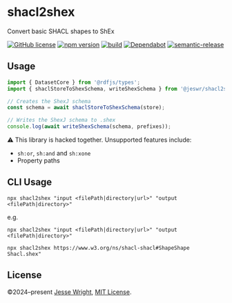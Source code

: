 # shacl2shex

Convert basic SHACL shapes to ShEx

[![GitHub license](https://img.shields.io/github/license/jeswr/shacl2shex.svg)](https://github.com/jeswr/shacl2shex/blob/master/LICENSE)
[![npm version](https://img.shields.io/npm/v/@jeswr/shacl2shex.svg)](https://www.npmjs.com/package/@jeswr/shacl2shex)
[![build](https://img.shields.io/github/actions/workflow/status/jeswr/shacl2shex/nodejs.yml?branch=main)](https://github.com/jeswr/shacl2shex/tree/main/)
[![Dependabot](https://badgen.net/badge/Dependabot/enabled/green?icon=dependabot)](https://dependabot.com/)
[![semantic-release](https://img.shields.io/badge/%20%20%F0%9F%93%A6%F0%9F%9A%80-semantic--release-e10079.svg)](https://github.com/semantic-release/semantic-release)

## Usage
```ts
import { DatasetCore } from '@rdfjs/types';
import { shaclStoreToShexSchema, writeShexSchema } from '@jeswr/shacl2shex';

// Creates the ShexJ schema
const schema = await shaclStoreToShexSchema(store);

// Writes the ShexJ schema to .shex
console.log(await writeShexSchema(schema, prefixes));
```

:warning: This library is hacked together. Unsupported features include:
 - `sh:or`, `sh:and` and `sh:xone`
 - Property paths

## CLI Usage

```
npx shacl2shex "input <filePath|directory|url>" "output <filePath|directory>"
```

e.g.

```
npx shacl2shex "input <filePath|directory|url>" "output <filePath|directory>"
```


```
npx shacl2shex https://www.w3.org/ns/shacl-shacl#ShapeShape Shacl.shex"
```

## License
©2024–present
[Jesse Wright](https://github.com/jeswr),
[MIT License](https://github.com/jeswr/shacl2shex/blob/master/LICENSE).
